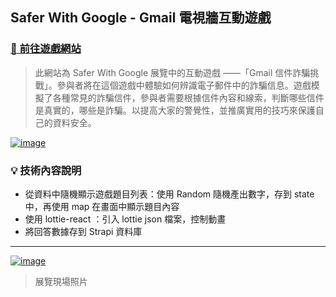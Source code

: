 ## Safer With Google - Gmail 電視牆互動遊戲
###  [🔗 前往遊戲網站](https://sinyi-lai.github.io/swg-gmail/ "Go Safer With Google!")

>此網站為 Safer With Google 展覽中的互動遊戲 ——「Gmail 信件詐騙挑戰」。參與者將在這個遊戲中體驗如何辨識電子郵件中的詐騙信息。遊戲模擬了各種常見的詐騙信件，參與者需要根據信件內容和線索，判斷哪些信件是真實的，哪些是詐騙。以提高大家的警覺性，並推廣實用的技巧來保護自己的資料安全。

[![image](https://s3.amazonaws.com/prod-newsleopard-upload-img/4028814380bbe5b20181095a3bce1bc8/2024-06-20-10-42-27-%E8%9E%A2%E5%B9%95%E9%8C%84%E5%BD%B1+2024-05-17+%E4%B8%8B%E5%8D%886.03.04.gif)](https://sinyi-lai.github.io/swg-gmail/)


  
### 💡 技術內容說明
- 從資料中隨機顯示遊戲題目列表：使用 Random 隨機產出數字，存到 state 中，再使用 map 在畫面中顯示題目內容
- 使用 lottie-react ：引入 lottie json 檔案，控制動畫
- 將回答數據存到 Strapi 資料庫

---
[![image](https://s3.amazonaws.com/prod-newsleopard-upload-img/4028814380bbe5b20181095a3bce1bc8/2024-06-20-11-07-08-S__93003781_0.jpg)](https://sinyi-lai.github.io/swg-gmail/)
>展覽現場照片
